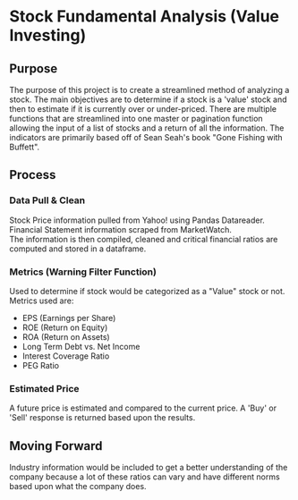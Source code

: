 # Stock Fundamental Analysis (Value Investing)
## Purpose
The purpose of this project is to create a streamlined method of analyzing a stock. The main objectives are to determine if a stock is a 'value' stock and then to estimate if it is currently over or under-priced. There are multiple functions that are streamlined into one master or pagination function allowing the input of a list of stocks and a return of all the information. The indicators are primarily based off of Sean Seah's book "Gone Fishing with Buffett".
## Process
### Data Pull & Clean
Stock Price information pulled from Yahoo! using Pandas Datareader. <br />
Financial Statement information scraped from MarketWatch. <br />
The information is then compiled, cleaned and critical financial ratios are computed and stored in a dataframe.
### Metrics (Warning Filter Function)
Used to determine if stock would be categorized as a "Value" stock or not. <br />
Metrics used are:
- EPS (Earnings per Share)
- ROE (Return on Equity)
- ROA (Return on Assets)
- Long Term Debt vs. Net Income
- Interest Coverage Ratio
- PEG Ratio
### Estimated Price
A future price is estimated and compared to the current price. A 'Buy' or 'Sell' response is returned based upon the results.
## Moving Forward
Industry information would be included to get a better understanding of the company because a lot of these ratios can vary and have different norms based upon what the company does.


